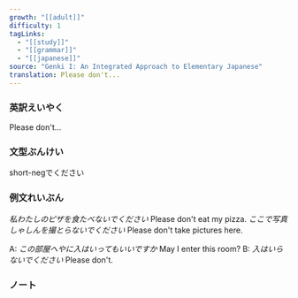 ```yaml
---
growth: "[[adult]]"
difficulty: 1
tagLinks:
  - "[[study]]"
  - "[[grammar]]"
  - "[[japanese]]"
source: "Genki I: An Integrated Approach to Elementary Japanese"
translation: Please don't...
---
```

### 英訳えいやく	

Please don't...
### 文型ぶんけい

short-negでください
### 例文れいぶん

*私わたしのピザを食たべないでください* Please don't eat my pizza.
*ここで写真しゃしんを撮とらないでください* Please don't take pictures here.

A: *この部屋へやに入はいってもいいですか* May I enter this room?
B: *入はいらないでください* Please don't.
### ノート

